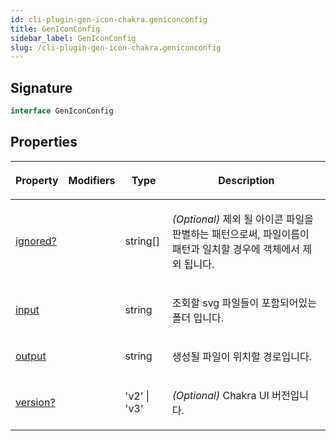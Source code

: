 ```yaml
---
id: cli-plugin-gen-icon-chakra.geniconconfig
title: GenIconConfig
sidebar_label: GenIconConfig
slug: /cli-plugin-gen-icon-chakra.geniconconfig
---
```






## Signature

```typescript
interface GenIconConfig 
```

## Properties

<table><thead><tr><th>

Property


</th><th>

Modifiers


</th><th>

Type


</th><th>

Description


</th></tr></thead>
<tbody><tr><td>

[ignored?](./cli-plugin-gen-icon-chakra.geniconconfig.ignored)


</td><td>


</td><td>

string[]


</td><td>

_(Optional)_ 제외 될 아이콘 파일을 판별하는 패턴으로써, 파일이름이 패턴과 일치할 경우에 객체에서 제외 됩니다.


</td></tr>
<tr><td>

[input](./cli-plugin-gen-icon-chakra.geniconconfig.input)


</td><td>


</td><td>

string


</td><td>

조회할 svg 파일들이 포함되어있는 폴더 입니다.


</td></tr>
<tr><td>

[output](./cli-plugin-gen-icon-chakra.geniconconfig.output)


</td><td>


</td><td>

string


</td><td>

생성될 파일이 위치할 경로입니다.


</td></tr>
<tr><td>

[version?](./cli-plugin-gen-icon-chakra.geniconconfig.version)


</td><td>


</td><td>

'v2' \| 'v3'


</td><td>

_(Optional)_ Chakra UI 버전입니다.


</td></tr>
</tbody></table>

